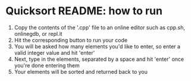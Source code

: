 # Quicksort README: how to run
1) Copy the contents of the '.cpp' file to an online editor such as cpp.sh, onlinegdb, or repl.it
2) Hit the corresponding button to run your code
3) You will be asked how many elements you'd like to enter, so enter a valid integer value and hit 'enter'
4) Next, type in the elements, separated by a space and hit 'enter' once you're done entering them
5) Your elements will be sorted and returned back to you
